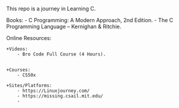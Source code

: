 This repo is a journey in Learning C.

Books:
    - C Programming: A Modern Approach, 2nd Edition.
    - The C Programming Language – Kernighan & Ritchie.

Online Resources:

    +Videos:
        - Bro Code Full Course (4 Hours).


    +Courses:
        - CS50x

    +Sites/Platforms:
        - https://Linuxjourney.com/
        - https://missing.csail.mit.edu/
        - 